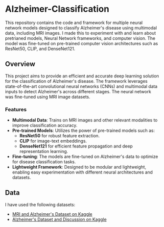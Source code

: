 # Alzheimer-Classification
This repository contains the code and framework for multiple neural network models designed to classify Alzheimer's disease using multimodal data, including MRI images. I made this to experiment with and learn about pretrianed models, Neural Network frameworks, and computer vision. The model was fine-tuned on pre-trained computer vision architectures such as ResNet50, CLIP, and DenseNet121.

## Overview
This project aims to provide an efficient and accurate deep learning solution for the classification of Alzheimer's disease. The framework leverages state-of-the-art convolutional neural networks (CNNs) and multimodal data inputs to detect Alzheimer's across different stages. The neural network was fine-tuned using MRI image datasets.

### Features
- **Multimodal Data**: Trains on MRI images and other relevant modalities to improve classification accuracy.
- **Pre-trained Models**: Utilizes the power of pre-trained models such as:
  - **ResNet50** for robust feature extraction.
  - **CLIP** for image-text embeddings.
  - **DenseNet121** for efficient feature propagation and deep representation learning.
- **Fine-tuning**: The models are fine-tuned on Alzheimer's data to optimize for disease classification tasks.
- **Lightweight Framework**: Designed to be modular and lightweight, enabling easy experimentation with different neural architectures and datasets.

## Data
I have used the following datasets:
- [MRI and Alzheimer's Dataset on Kaggle](https://www.kaggle.com/datasets/jboysen/mri-and-alzheimers/code)
- [Alzheimer's Dataset and Discussion on Kaggle](https://www.kaggle.com/datasets/yasserhessein/dataset-alzheimer/discussion?sort=hotness)
